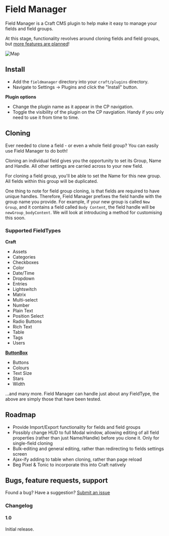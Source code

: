 # Field Manager

Field Manager is a Craft CMS plugin to help make it easy to manage your fields and field groups. 

At this stage, functionality revolves around cloning fields and field groups, but [more features are planned](https://github.com/engram-design/FieldManager#roadmap)!

![Map](https://raw.githubusercontent.com/engram-design/FieldManager/screenshots/main.png)

## Install

- Add the `fieldmanager` directory into your `craft/plugins` directory.
- Navigate to Settings -> Plugins and click the "Install" button.

**Plugin options**

- Change the plugin name as it appear in the CP navigation.
- Toggle the visibility of the plugin on the CP navgiation. Handy if you only need to use it from time to time.

## Cloning

Ever needed to clone a field - or even a whole field group? You can easily use Field Manager to do both!

Cloning an individual field gives you the opportunity to set its Group, Name and Handle. All other settings are carried across to your new field.

For cloning a field group, you'll be able to set the Name for this new group. All fields within this group will be duplicated.

One thing to note for field group cloning, is that fields are required to have unique handles. Therefore, Field Manager prefixes the field handle with the group name you provide. For example, if your new group is called `New Group`, and it contains a field called `Body Content`, the field handle will be `newGroup_bodyContent`. We will look at introducing a method for customising this soon.

### Supported FieldTypes

**Craft**

* Assets
* Categories
* Checkboxes
* Color
* Date/Time
* Dropdown
* Entries
* Lightswitch
* Matrix
* Multi-select
* Number
* Plain Text
* Position Select
* Radio Buttons
* Rich Text
* Table
* Tags
* Users

**[ButtonBox](https://github.com/supercool/Button-Box)**

* Buttons
* Colours
* Text Size
* Stars
* Width

...and many more. Field Manager can handle just about any FieldType, the above are simply those that have been tested.

## Roadmap

* Provide Import/Export functionality for fields and field groups
* Possibly change HUD to full Modal window, allowing editing of all field properties (rather than just Name/Handle) before you clone it. Only for single-field cloning
* Bulk-editing and general editing, rather than redirecting to fields settings screen
* Ajax-ify adding to table when cloning, rather than page reload
* Beg Pixel & Tonic to incorporate this into Craft natively

## Bugs, feature requests, support

Found a bug? Have a suggestion? [Submit an issue](https://github.com/engram-design/FieldManager/issues)

### Changelog

#### 1.0

Initial release.